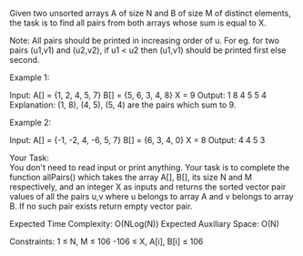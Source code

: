 Given two unsorted arrays A of size N and B of size M of distinct elements, the task is to find all pairs from both arrays whose sum is equal to X.

Note: All pairs should be printed in increasing order of u. For eg. for two pairs (u1,v1) and (u2,v2), if u1 < u2 then
(u1,v1) should be printed first else second.

Example 1:

Input:
A[] = {1, 2, 4, 5, 7}
B[] = {5, 6, 3, 4, 8}
X = 9
Output:
1 8
4 5
5 4
Explanation:
(1, 8), (4, 5), (5, 4) are the
pairs which sum to 9.

Example 2:

Input:
A[] = {-1, -2, 4, -6, 5, 7}
B[] = {6, 3, 4, 0}
X = 8
Output:
4 4
5 3

Your Task:  
You don't need to read input or print anything. Your task is to complete the function allPairs() which takes the array A[], B[], its size N and M respectively, and an integer X as inputs and returns the sorted vector pair values of all the pairs u,v where u belongs to array A and v belongs to array B. If no such pair exists return empty vector pair.

Expected Time Complexity: O(NLog(N))
Expected Auxiliary Space: O(N)

Constraints:
1 ≤ N, M ≤ 106
-106 ≤ X, A[i], B[i] ≤ 106
